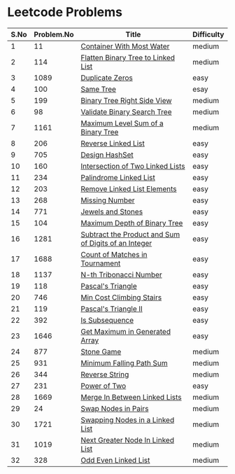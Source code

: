 # Leetcode Problems

| S.No | Problem.No | Title                                                                                                                                       | Difficulty |
| ---- | ---------- | ------------------------------------------------------------------------------------------------------------------------------------------- | ---------- |
| 1    | 11         | [Container With Most Water](https://leetcode.com/problems/container-with-most-water/)                                                       | medium     |
| 2    | 114        | [Flatten Binary Tree to Linked List](https://leetcode.com/problems/flatten-binary-tree-to-linked-list/)                                     | medium     |
| 3    | 1089       | [Duplicate Zeros](https://leetcode.com/problems/duplicate-zeros/)                                                                           | easy       |
| 4    | 100        | [Same Tree](https://leetcode.com/problems/same-tree/)                                                                                       | esay       |
| 5    | 199        | [Binary Tree Right Side View](https://leetcode.com/problems/binary-tree-right-side-view/)                                                   | medium     |
| 6    | 98         | [ Validate Binary Search Tree](https://leetcode.com/problems/validate-binary-search-tree)                                                   | medium     |
| 7    | 1161       | [Maximum Level Sum of a Binary Tree](https://leetcode.com/problems/maximum-level-sum-of-a-binary-tree/)                                     | medium     |
| 8    | 206        | [Reverse Linked List](https://leetcode.com/problems/reverse-linked-list/)                                                                   | easy       |
| 9    | 705        | [Design HashSet](https://leetcode.com/problems/design-hashset/)                                                                             | easy       |
| 10   | 160        | [Intersection of Two Linked Lists](https://leetcode.com/problems/intersection-of-two-linked-lists/)                                         | easy       |
| 11   | 234        | [Palindrome Linked List](https://leetcode.com/problems/palindrome-linked-list/)                                                             | easy       |
| 12   | 203        | [Remove Linked List Elements](https://leetcode.com/problems/remove-linked-list-elements/)                                                   | easy       |
| 13   | 268        | [Missing Number](https://leetcode.com/problems/missing-number/)                                                                             | easy       |
| 14   | 771        | [Jewels and Stones](https://leetcode.com/problems/jewels-and-stones/submissions/)                                                           | easy       |
| 15   | 104        | [Maximum Depth of Binary Tree](https://leetcode.com/problems/maximum-depth-of-binary-tree/)                                                 | easy       |
| 16   | 1281       | [Subtract the Product and Sum of Digits of an Integer](https://leetcode.com/problems/subtract-the-product-and-sum-of-digits-of-an-integer/) | easy       |
| 17   | 1688       | [Count of Matches in Tournament](https://leetcode.com/problems/count-of-matches-in-tournament/)                                             | easy       |
| 18   | 1137       | [N-th Tribonacci Number](https://leetcode.com/problems/n-th-tribonacci-number/)                                                             | easy       |
| 19   | 118        | [Pascal's Triangle](https://leetcode.com/problems/pascals-triangle/)                                                                        | easy       |
| 20   | 746        | [Min Cost Climbing Stairs](https://leetcode.com/problems/min-cost-climbing-stairs/)                                                         | easy       |
| 21   | 119        | [Pascal's Triangle II](https://leetcode.com/problems/pascals-triangle-ii/)                                                                  | easy       |
| 22   | 392        | [Is Subsequence](https://leetcode.com/problems/is-subsequence/)                                                                             | easy       |
| 23   | 1646       | [Get Maximum in Generated Array](https://leetcode.com/problems/get-maximum-in-generated-array/)                                             | easy       |
| 24   | 877        | [Stone Game](https://leetcode.com/problems/stone-game/)                                                                                     | medium     |
| 25   | 931        | [Minimum Falling Path Sum](https://leetcode.com/problems/minimum-falling-path-sum/)                                                         | medium     |
| 26   | 344        | [Reverse String](https://leetcode.com/problems/reverse-string/)                                                                             | medium     |
| 27   | 231        | [Power of Two](https://leetcode.com/problems/power-of-two/)                                                                                 | easy       |
| 28   | 1669       | [Merge In Between Linked Lists](https://leetcode.com/problems/merge-in-between-linked-lists/)                                               | medium     |
| 29   | 24         | [Swap Nodes in Pairs](https://leetcode.com/problems/swap-nodes-in-pairs/)                                                                   | medium     |
| 30   | 1721       | [Swapping Nodes in a Linked List](https://leetcode.com/problems/swapping-nodes-in-a-linked-list/)                                           | medium     |
| 31   | 1019       | [Next Greater Node In Linked List](https://leetcode.com/problems/next-greater-node-in-linked-list/)                                         | medium     |
| 32   | 328        | [Odd Even Linked List](https://leetcode.com/problems/odd-even-linked-list/)                                                                 | medium     |
